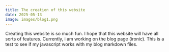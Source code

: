 ```yaml
---
title: The creation of this website
date: 2025-05-13
image: images/blog1.png
---
```


Creating this website is so much fun. I hope that this website will have all sorts of features. Currently, i am working on the blog page (ironic). This is a test to see if my javascript works with my blog markdown files.